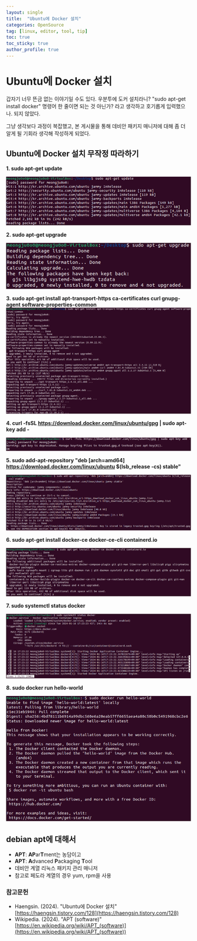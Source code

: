 ```yaml
---
layout: single
title:  "Ubuntu에 Docker 설치"
categories: OpenSource
tag: [linux, editor, tool, tip]
toc: true
toc_sticky: true
author_profile: true
---
```


# Ubuntu에 Docker 설치

<p>갑자기 너무 뜬금 없는 이야기일 수도 있다. 우분투에 도커 설치라니? "sudo apt-get install docker" 명령어 한 줄이면 되는 것 아닌가? 라고 생각하고 호기롭게 입력했으나. 되지 않았다.</p>
<p>그냥 생각보다 과정이 복잡했고, 본 게시물을 통해 데비안 패키지 매니저에 대해 좀 더 알게 될 기회라 생각해 작성하게 되었다.</p>

## Ubuntu에 Docker 설치 무작정 따라하기
**1. sudo apt-get update**

![img](/images/2024-01-16-Docker_on_Ubuntu/apt-update.png)

**2. sudo apt-get upgrade**

![img](/images/2024-01-16-Docker_on_Ubuntu/apt-upgrade.png)

**3. sudo apt-get install apt-transport-https ca-certificates curl gnupg-agent software-properties-common**
![img](/images/2024-01-16-Docker_on_Ubuntu/apt-install-pre.png)

**4. curl -fsSL https://download.docker.com/linux/ubuntu/gpg | sudo apt-key add -**

![img](/images/2024-01-16-Docker_on_Ubuntu/apt-key-add.png)

**5. sudo add-apt-repository "deb [arch=amd64] https://download.docker.com/linux/ubuntu $(lsb_release -cs) stable"**

![img](/images/2024-01-16-Docker_on_Ubuntu/apt-add-repo.png)

**6. sudo apt-get install docker-ce docker-ce-cli containerd.io**

![img](/images/2024-01-16-Docker_on_Ubuntu/apt-install-docker.png)

**7. sudo systemctl status docker**

![img](/images/2024-01-16-Docker_on_Ubuntu/systemctl-status-docker.png)

**8. sudo docker run hello-world**

![img](/images/2024-01-16-Docker_on_Ubuntu/docker-run.png)

## debian apt에 대해서
- **APT**: **AP**ar**T**ment는 농담이고
- **APT**: **A**dvanced **P**ackaging **T**ool
- 데비안 계열 리눅스 패키지 관리 매니저
- 참고로 페도라 계열의 경우 yum, rpm을 사용

### 참고문헌
- Haengsin. (2024). "Ubuntu에 Docker 설치" [https://haengsin.tistory.com/128](https://haengsin.tistory.com/128)
- Wikipedia. (2024). "APT (software)" [https://en.wikipedia.org/wiki/APT_(software)](https://en.wikipedia.org/wiki/APT_(software))